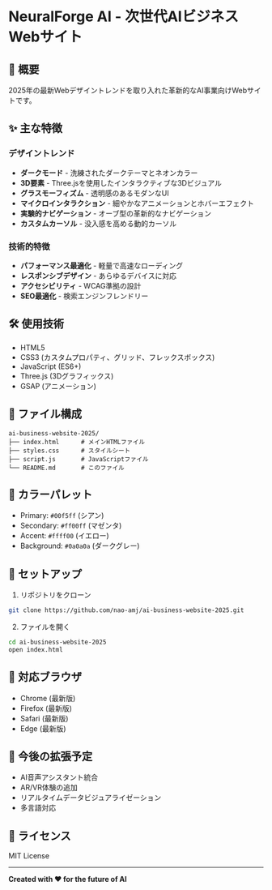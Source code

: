 # NeuralForge AI - 次世代AIビジネスWebサイト

## 🚀 概要

2025年の最新Webデザイントレンドを取り入れた革新的なAI事業向けWebサイトです。

## ✨ 主な特徴

### デザイントレンド
- **ダークモード** - 洗練されたダークテーマとネオンカラー
- **3D要素** - Three.jsを使用したインタラクティブな3Dビジュアル
- **グラスモーフィズム** - 透明感のあるモダンなUI
- **マイクロインタラクション** - 細やかなアニメーションとホバーエフェクト
- **実験的ナビゲーション** - オーブ型の革新的なナビゲーション
- **カスタムカーソル** - 没入感を高める動的カーソル

### 技術的特徴
- **パフォーマンス最適化** - 軽量で高速なローディング
- **レスポンシブデザイン** - あらゆるデバイスに対応
- **アクセシビリティ** - WCAG準拠の設計
- **SEO最適化** - 検索エンジンフレンドリー

## 🛠 使用技術

- HTML5
- CSS3 (カスタムプロパティ、グリッド、フレックスボックス)
- JavaScript (ES6+)
- Three.js (3Dグラフィックス)
- GSAP (アニメーション)

## 📁 ファイル構成

```
ai-business-website-2025/
├── index.html      # メインHTMLファイル
├── styles.css      # スタイルシート
├── script.js       # JavaScriptファイル
└── README.md       # このファイル
```

## 🎨 カラーパレット

- Primary: `#00f5ff` (シアン)
- Secondary: `#ff00ff` (マゼンタ)
- Accent: `#ffff00` (イエロー)
- Background: `#0a0a0a` (ダークグレー)

## 🚀 セットアップ

1. リポジトリをクローン
```bash
git clone https://github.com/nao-amj/ai-business-website-2025.git
```

2. ファイルを開く
```bash
cd ai-business-website-2025
open index.html
```

## 📱 対応ブラウザ

- Chrome (最新版)
- Firefox (最新版)
- Safari (最新版)
- Edge (最新版)

## 🔮 今後の拡張予定

- AI音声アシスタント統合
- AR/VR体験の追加
- リアルタイムデータビジュアライゼーション
- 多言語対応

## 📄 ライセンス

MIT License

---

**Created with ❤️ for the future of AI**